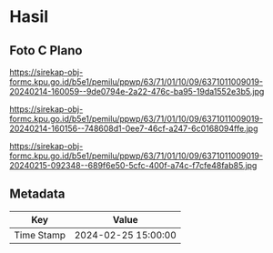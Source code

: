 # Hasil

## Foto C Plano

https://sirekap-obj-formc.kpu.go.id/b5e1/pemilu/ppwp/63/71/01/10/09/6371011009019-20240214-160059--9de0794e-2a22-476c-ba95-19da1552e3b5.jpg

https://sirekap-obj-formc.kpu.go.id/b5e1/pemilu/ppwp/63/71/01/10/09/6371011009019-20240214-160156--748608d1-0ee7-46cf-a247-6c0168094ffe.jpg

https://sirekap-obj-formc.kpu.go.id/b5e1/pemilu/ppwp/63/71/01/10/09/6371011009019-20240215-092348--689f6e50-5cfc-400f-a74c-f7cfe48fab85.jpg


## Metadata

| Key        | Value               |
| ---------- | ------------------- |
| Time Stamp | 2024-02-25 15:00:00 |



